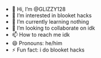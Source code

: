 - 👋 Hi, I’m @GLIZZY128
- 👀 I’m interested in blooket hacks
- 🌱 I’m currently learning nothing
- 💞️ I’m looking to collaborate on idk
- 📫 How to reach me idk
- 😄 Pronouns: he/him
- ⚡ Fun fact: i do blooket hacks

<!---
GLIZZY128/GLIZZY128 is a ✨ special ✨ repository because its `README.md` (this file) appears on your GitHub profile.
You can click the Preview link to take a look at your changes.
--->
